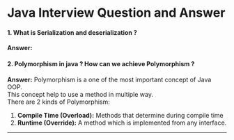 # Java Interview Question and Answer
#### 1. What is Serialization and deserialization ?<br>
**Answer:**

#### 2. Polymorphism  in java ? How can we achieve Polymorphism  ?<br>
**Answer:**
Polymorphism is a one of the most important concept of Java OOP.<br>
This concept help to use a method in multiple way.<br>
There are 2 kinds of Polymorphism:
1. **Compile Time (Overload):** Methods that determine during compile time
2. **Runtime (Override):** A method which is implemented from any interface.
------------------------------


